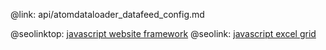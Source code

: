 @link: api/atomdataloader_datafeed_config.md

@seolinktop: [javascript website framework](https://webix.com)
@seolink: [javascript excel grid](https://webix.com/widget/excel_viewer/)